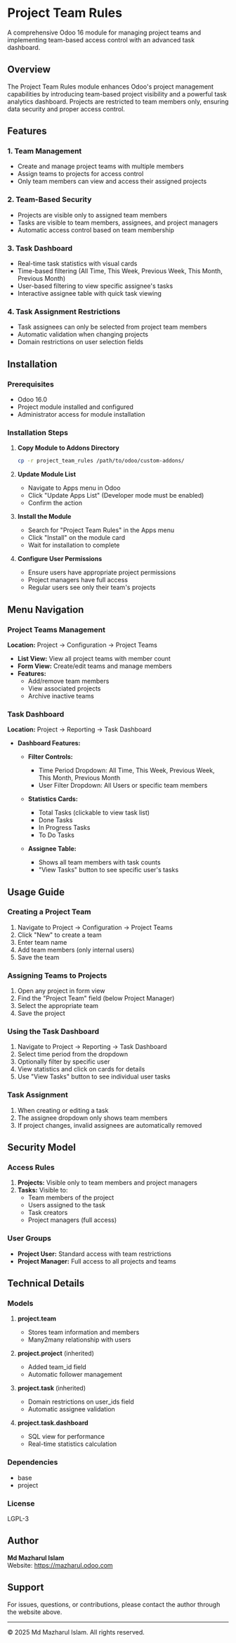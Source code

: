 # Project Team Rules

A comprehensive Odoo 16 module for managing project teams and implementing team-based access control with an advanced task dashboard.

## Overview

The Project Team Rules module enhances Odoo's project management capabilities by introducing team-based project visibility and a powerful task analytics dashboard. Projects are restricted to team members only, ensuring data security and proper access control.

## Features

### 1. Team Management
- Create and manage project teams with multiple members
- Assign teams to projects for access control
- Only team members can view and access their assigned projects

### 2. Team-Based Security
- Projects are visible only to assigned team members
- Tasks are visible to team members, assignees, and project managers
- Automatic access control based on team membership

### 3. Task Dashboard
- Real-time task statistics with visual cards
- Time-based filtering (All Time, This Week, Previous Week, This Month, Previous Month)
- User-based filtering to view specific assignee's tasks
- Interactive assignee table with quick task viewing

### 4. Task Assignment Restrictions
- Task assignees can only be selected from project team members
- Automatic validation when changing projects
- Domain restrictions on user selection fields

## Installation

### Prerequisites
- Odoo 16.0
- Project module installed and configured
- Administrator access for module installation

### Installation Steps

1. **Copy Module to Addons Directory**
   ```bash
   cp -r project_team_rules /path/to/odoo/custom-addons/
   ```

2. **Update Module List**
   - Navigate to Apps menu in Odoo
   - Click "Update Apps List" (Developer mode must be enabled)
   - Confirm the action

3. **Install the Module**
   - Search for "Project Team Rules" in the Apps menu
   - Click "Install" on the module card
   - Wait for installation to complete

4. **Configure User Permissions**
   - Ensure users have appropriate project permissions
   - Project managers have full access
   - Regular users see only their team's projects

## Menu Navigation

### Project Teams Management
**Location:** Project → Configuration → Project Teams

- **List View:** View all project teams with member count
- **Form View:** Create/edit teams and manage members
- **Features:**
  - Add/remove team members
  - View associated projects
  - Archive inactive teams

### Task Dashboard
**Location:** Project → Reporting → Task Dashboard

- **Dashboard Features:**
  - **Filter Controls:**
    - Time Period Dropdown: All Time, This Week, Previous Week, This Month, Previous Month
    - User Filter Dropdown: All Users or specific team members
  
  - **Statistics Cards:**
    - Total Tasks (clickable to view task list)
    - Done Tasks
    - In Progress Tasks
    - To Do Tasks
  
  - **Assignee Table:**
    - Shows all team members with task counts
    - "View Tasks" button to see specific user's tasks

## Usage Guide

### Creating a Project Team

1. Navigate to Project → Configuration → Project Teams
2. Click "New" to create a team
3. Enter team name
4. Add team members (only internal users)
5. Save the team

### Assigning Teams to Projects

1. Open any project in form view
2. Find the "Project Team" field (below Project Manager)
3. Select the appropriate team
4. Save the project

### Using the Task Dashboard

1. Navigate to Project → Reporting → Task Dashboard
2. Select time period from the dropdown
3. Optionally filter by specific user
4. View statistics and click on cards for details
5. Use "View Tasks" button to see individual user tasks

### Task Assignment

1. When creating or editing a task
2. The assignee dropdown only shows team members
3. If project changes, invalid assignees are automatically removed

## Security Model

### Access Rules

1. **Projects:** Visible only to team members and project managers
2. **Tasks:** Visible to:
   - Team members of the project
   - Users assigned to the task
   - Task creators
   - Project managers (full access)

### User Groups

- **Project User:** Standard access with team restrictions
- **Project Manager:** Full access to all projects and teams

## Technical Details

### Models

1. **project.team**
   - Stores team information and members
   - Many2many relationship with users

2. **project.project** (inherited)
   - Added team_id field
   - Automatic follower management

3. **project.task** (inherited)
   - Domain restrictions on user_ids field
   - Automatic assignee validation

4. **project.task.dashboard**
   - SQL view for performance
   - Real-time statistics calculation

### Dependencies

- base
- project

### License

LGPL-3

## Author

**Md Mazharul Islam**  
Website: https://mazharul.odoo.com

## Support

For issues, questions, or contributions, please contact the author through the website above.

---

© 2025 Md Mazharul Islam. All rights reserved.